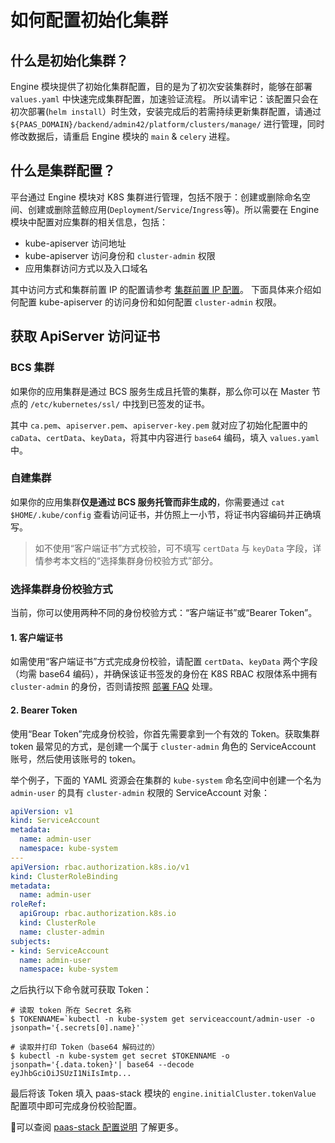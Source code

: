 # 如何配置初始化集群

## 什么是初始化集群？

Engine 模块提供了初始化集群配置，目的是为了初次安装集群时，能够在部署 `values.yaml` 中快速完成集群配置，加速验证流程。
所以请牢记：该配置只会在初次部署(`helm install`）时生效，安装完成后的若需持续更新集群配置，请通过 `${PAAS_DOMAIN}/backend/admin42/platform/clusters/manage/` 进行管理，同时修改数据后，请重启 Engine 模块的 `main` & `celery` 进程。

## 什么是集群配置？

平台通过 Engine 模块对 K8S 集群进行管理，包括不限于：创建或删除命名空间、创建或删除蓝鲸应用(`Deployment`/`Service`/`Ingress`等)。所以需要在 Engine 模块中配置对应集群的相关信息，包括：

- kube-apiserver 访问地址
- kube-apiserver 访问身份和 `cluster-admin` 权限
- 应用集群访问方式以及入口域名

其中访问方式和集群前置 IP 的配置请参考 [集群前置 IP 配置](./configure_ingress_front_ip.md)。
下面具体来介绍如何配置 kube-apiserver 的访问身份和如何配置 `cluster-admin` 权限。

## 获取 ApiServer 访问证书

### BCS 集群

如果你的应用集群是通过 BCS 服务生成且托管的集群，那么你可以在 Master 节点的 `/etc/kubernetes/ssl/` 中找到已签发的证书。

其中 `ca.pem`、`apiserver.pem`、`apiserver-key.pem` 就对应了初始化配置中的 `caData`、`certData`、`keyData`，将其中内容进行 `base64` 编码，填入 `values.yaml` 中。

### 自建集群

如果你的应用集群**仅是通过 BCS 服务托管而非生成的**，你需要通过 `cat $HOME/.kube/config` 查看访问证书，并仿照上一小节，将证书内容编码并正确填写。

> 如不使用“客户端证书”方式校验，可不填写 `certData` 与 `keyData` 字段，详情参考本文档的“选择集群身份校验方式”部分。

### 选择集群身份校验方式

当前，你可以使用两种不同的身份校验方式：“客户端证书”或“Bearer Token”。

#### 1. 客户端证书

如需使用“客户端证书”方式完成身份校验，请配置 `certData`、`keyData` 两个字段（均需 base64 编码），并确保该证书签发的身份在 K8S RBAC 权限体系中拥有 `cluster-admin` 的身份，否则请按照 [部署 FAQ](./deploy_faq.md#q-为什么-engine-项目提示无权限获取到应用集群信息) 处理。

#### 2. Bearer Token

使用“Bear Token”完成身份校验，你首先需要拿到一个有效的 Token。获取集群 token 最常见的方式，是创建一个属于 `cluster-admin` 角色的 ServiceAccount 账号，然后使用该账号的 token。

举个例子，下面的 YAML 资源会在集群的 `kube-system` 命名空间中创建一个名为 `admin-user` 的具有 `cluster-admin` 权限的 ServiceAccount 对象：

```yaml
apiVersion: v1
kind: ServiceAccount
metadata:
  name: admin-user
  namespace: kube-system
---
apiVersion: rbac.authorization.k8s.io/v1
kind: ClusterRoleBinding
metadata:
  name: admin-user
roleRef:
  apiGroup: rbac.authorization.k8s.io
  kind: ClusterRole
  name: cluster-admin
subjects:
- kind: ServiceAccount
  name: admin-user
  namespace: kube-system
```

之后执行以下命令就可获取 Token：

```console
# 读取 token 所在 Secret 名称
$ TOKENNAME=`kubectl -n kube-system get serviceaccount/admin-user -o jsonpath='{.secrets[0].name}'`

# 读取并打印 Token（base64 解码过的）
$ kubectl -n kube-system get secret $TOKENNAME -o jsonpath='{.data.token}'| base64 --decode
eyJhbGciOiJSUzI1NiIsImtp...
```

最后将该 Token 填入 paas-stack 模块的 `engine.initialCluster.tokenValue` 配置项中即可完成身份校验配置。

可以查阅 [paas-stack 配置说明](../cores/paas-stack/README.md#初始化集群配置) 了解更多。
